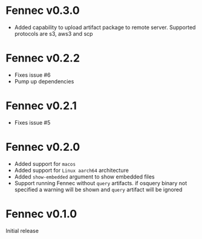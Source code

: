 # Fennec v0.3.0
* Added capability to upload artifact package to remote server. Supported protocols are s3, aws3 and scp
# Fennec v0.2.2
* Fixes issue #6
* Pump up dependencies
# Fennec v0.2.1
* Fixes issue #5
# Fennec v0.2.0
* Added support for `macos`
* Added support for `Linux aarch64` architecture
* Added `show-embedded` argument to show embedded files
* Support running Fennec without `query` artifacts. if osquery binary not specified a warning will be shown and `query` artifact will be ignored
# Fennec v0.1.0
Initial release